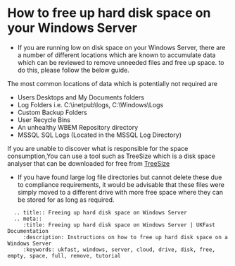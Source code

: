 # How to free up hard disk space on your Windows Server

* If you are running low on disk space on your Windows Server, there are a number of different locations which are known to accumulate data which can be reviewed to remove unneeded files and free up space. to do this, please follow the below guide.

The most common locations of data which is potentially not required are
* Users Desktops and My Documents folders
* Log Folders i.e. C:\inetpub\logs, C:\Windows\Logs
* Custom Backup Folders
* User Recycle Bins
* An unhealthy WBEM Repository directory
* MSSQL SQL Logs (Located in the MSSQL Log Directory)


If you are unable to discover what is responsible for the space consumption,You can use a tool such as TreeSize which is a disk space analyser that can be downloaded for free from
[TreeSize](http://www.jam-software.de/treesize_free/?language=EN)

* If you have found large log file directories but cannot delete these due to compliance requirements, it would be advisable that these files were simply moved to a different drive with more free space where they can be stored for as long as required.

```eval_rst
  .. title:: Freeing up hard disk space on Windows Server
  .. meta::
     :title: Freeing up hard disk space on Windows Server | UKFast Documentation
     :description: Instructions on how to free up hard disk space on a Windows Server
     :keywords: ukfast, windows, server, cloud, drive, disk, free, empty, space, full, remove, tutorial
